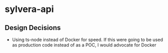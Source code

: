 # sylvera-api




## Design Decisions

- Using ts-node instead of Docker for speed. If this were going to be used as production code instead of as a POC, I would advocate for Docker
